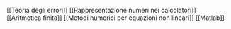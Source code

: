 [[Teoria degli errori]]
[[Rappresentazione numeri nei calcolatori]]
[[Aritmetica finita]]
[[Metodi numerici per equazioni non lineari]]
[[Matlab]]